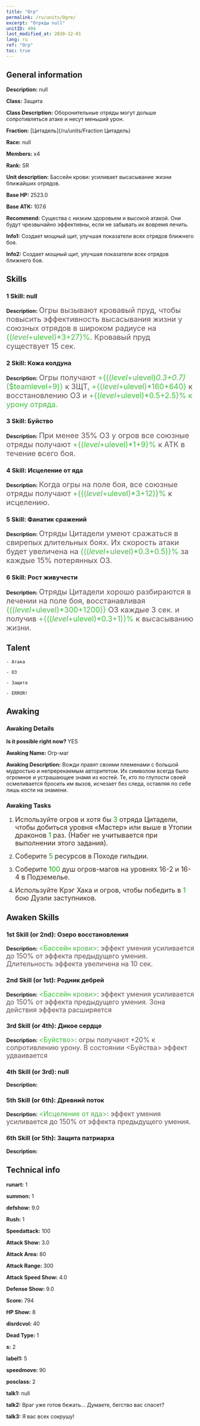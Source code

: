 ```yaml
---
title: "Огр"
permalink: /ru/units/Ogre/
excerpt: "Отряды null"
unitID: 404
last_modified_at: 2020-12-01
lang: ru
ref: "Огр"
toc: true
---
```

## General information
 **Description:** null

 **Class:** Защита

 **Class Description:** Оборонительные отряды могут дольше сопротивляться атаке и несут меньший урон.

 **Fraction:** [Цитадель](/ru/units/Fraction Цитадель)

 **Race:** null

 **Members:** x4

 **Rank:** SR

 **Unit description:** Бассейн крови: усиливает высасывание жизни ближайших отрядов.

 **Base HP:** 2523.0

 **Base ATK:** 107.6

 **Recommend:** Существа с низким здоровьем и высокой атакой. Они будут чрезвычайно эффективны, если не забывать их вовремя лечить.

 **Info1:** Создает мощный щит, улучшая показатели всех отрядов ближнего боя.

 **Info2:** Создает мощный щит, улучшая показатели всех отрядов ближнего боя.

## Skills
### 1 Skill: null
 **Description:** <span style="color: #645252;font-size:20px">Огры вызывают кровавый пруд, чтобы повысить эффективность высасывания жизни у союзных отрядов в широком радиусе на </span><span style="color: black"><span style="color: #48b946;font-size:20px">{($level+$ulevel)*3+27}%</span><span style="color: black"><span style="color: #645252;font-size:20px">. Кровавый пруд существует 15 сек.</span><span style="color: black">

### 2 Skill: Кожа колдуна
 **Description:** <span style="color: #645252;font-size:20px">Огры получают </span><span style="color: black"><span style="color: #48b946;font-size:20px">+{(($level+$ulevel)*0.3+0.7)*($teamlevel+9)}</span><span style="color: black"><span style="color: #645252;font-size:20px"> к ЗЩТ, </span><span style="color: black"><span style="color: #48b946;font-size:20px">+{($level+$ulevel)*160+640}</span><span style="color: black"><span style="color: #645252;font-size:20px"> к восстановлению ОЗ и </span><span style="color: black"><span style="color: #48b946;font-size:20px">+{($level+$ulevel)*0.5+2.5}% к урону отряда.</span><span style="color: black">

### 3 Skill: Буйство
 **Description:** <span style="color: #645252;font-size:20px">При менее 35% ОЗ у огров все союзные отряды получают </span><span style="color: black"><span style="color: #48b946;font-size:20px">+{($level+$ulevel)*1+9}%</span><span style="color: black"><span style="color: #645252;font-size:20px"> к АТК в течение всего боя.</span><span style="color: black">

### 4 Skill: Исцеление от яда
 **Description:** <span style="color: #645252;font-size:20px">Когда огры на поле боя, все союзные отряды получают </span><span style="color: black"><span style="color: #48b946;font-size:20px">+{(($level+$ulevel)*3+12)}%</span><span style="color: black"><span style="color: #645252;font-size:20px"> к исцелению.</span><span style="color: black">

### 5 Skill: Фанатик сражений
 **Description:** <span style="color: #645252;font-size:20px">Отряды Цитадели умеют сражаться в свирепых длительных боях. Их скорость атаки будет увеличена на </span><span style="color: black"><span style="color: #48b946;font-size:20px">{(($level+$ulevel)*0.3+0.5)}%</span><span style="color: black"><span style="color: #645252;font-size:20px"> за каждые 15% потерянных ОЗ.</span><span style="color: black">

### 6 Skill: Рост живучести
 **Description:** <span style="color: #645252;font-size:20px">Отряды Цитадели хорошо разбираются в лечении на поле боя, восстанавливая </span><span style="color: black"><span style="color: #48b946;font-size:20px">{(($level+$ulevel)*300+1200)}</span><span style="color: black"><span style="color: #645252;font-size:20px"> ОЗ каждые 3 сек. и получив </span><span style="color: black"><span style="color: #48b946;font-size:20px">+{(($level+$ulevel)*0.3+1)}%</span><span style="color: black"><span style="color: #645252;font-size:20px"> к высасыванию жизни.</span><span style="color: black">

## Talent

    - Атака

    - ОЗ

    - Защита

    - ERROR!

## Awaking
### Awaking Details
 **Is it possible right now?** YES

 **Awaking Name:** Огр-маг

 **Awaking Description:** Вожди правят своими племенами с большой мудростью и непререкаемым авторитетом. Их символом всегда было огромное и устрашающее знамя из костей. Те, кто по глупости своей осмеливается бросить им вызов, исчезает без следа, оставляя по себе лишь кости на знамени.

### Awaking Tasks
 1. <span style="color: #3c2a1e;font-size:18px">Используйте огров и хотя бы </span><span style="color: #1ca216;font-size:18px">3</span><span style="color: #3c2a1e;font-size:18px"> отряда Цитадели, чтобы добиться уровня «Мастер» или выше в Утопии драконов </span><span style="color: #1ca216;font-size:18px">1</span><span style="color: #3c2a1e;font-size:18px"> раз. (Набег не учитывается при выполнении этого задания).</span>

 2. <span style="color: #3c2a1e;font-size:18px">Соберите </span><span style="color: #1ca216;font-size:18px">5</span><span style="color: #3c2a1e;font-size:18px"> ресурсов в Походе гильдии.</span>

 3. <span style="color: #3c2a1e;font-size:18px">Соберите </span><span style="color: #1ca216;font-size:18px">100</span><span style="color: #3c2a1e;font-size:18px"> душ огров-магов на уровнях 16-2 и 16-4 в Подземелье.</span>

 4. <span style="color: #3c2a1e;font-size:18px">Используйте Крэг Хака и огров, чтобы победить в </span><span style="color: #1ca216;font-size:18px">1</span><span style="color: #3c2a1e;font-size:18px"> бою Дуэли заступников.</span>

## Awaken Skills

### 1st Skill (or 2nd): Озеро восстановления
 **Description:** <span style="color: #48b946;font-size:18px"><Бассейн крови></span><span style="color: #645252;font-size:18px">: эффект умения усиливается до 150% от эффекта предыдущего умения. Длительность эффекта увеличена на 10 сек.</span>

### 2nd Skill (or 1st): Родник дебрей
 **Description:** <span style="color: #48b946;font-size:18px"><Бассейн крови></span><span style="color: #645252;font-size:18px">: эффект умения усиливается до 150% от эффекта предыдущего умения. Зона действия эффекта расширяется</span>

### 3rd Skill (or 4th): Дикое сердце
 **Description:** <span style="color: #48b946;font-size:18px"><Буйство></span><span style="color: #645252;font-size:18px">: огры получают +20% к сопротивлению урону. В состоянии <Буйства> эффект удваивается</span>

### 4th Skill (or 3rd): null
 **Description:** 

### 5th Skill (or 6th): Древний поток
 **Description:** <span style="color: #48b946;font-size:18px"><Исцеление от яда></span><span style="color: #645252;font-size:18px">: эффект умения усиливается до 150% от эффекта предыдущего умения.</span>

### 6th Skill (or 5th): Защита патриарха
 **Description:** 

## Technical info
 **runart:** 1

 **summon:** 1

 **defshow:** 9.0

 **Rush:** 1

 **Speedattack:** 100

 **Attack Show:** 3.0

 **Attack Area:** 80

 **Attack Range:** 300

 **Attack Speed Show:** 4.0

 **Defense Show:** 9.0

 **Score:** 794

 **HP Show:** 8

 **disrdcvol:** 40

 **Dead Type:** 1

 **s:** 2

 **label1:** 5

 **speedmove:** 90

 **posclass:** 2

 **talk1:** null

 **talk2:** Враг уже готов бежать... Думаете, бегство вас спасет?

 **talk3:** Я вас всех сокрушу!

